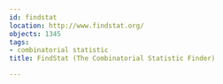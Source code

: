 ```yaml
---
id: findstat
location: http://www.findstat.org/
objects: 1345
tags:
- combinatorial statistic
title: FindStat (The Combinatorial Statistic Finder)

---
```


